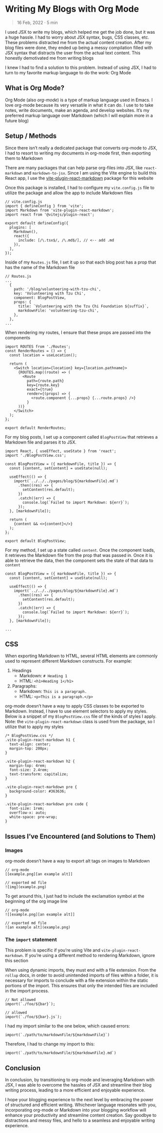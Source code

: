 

# Writing My Blogs with Org Mode

> 16 Feb, 2022 · 5 min

I used JSX to write my blogs, which helped me get the job done, but it was a
huge hassle. I had to worry about JSX syntax, bugs, CSS classes, etc. These
problems distracted me from the actual content creation.  After my blog files
were done, they ended up being a messy compilation filled with JSX syntax that
distracts the user from the actual text content.  This honestly demotivated me
from writing blogs

I knew I had to find a solution to this problem. Instead of using JSX, I had to
turn to my favorite markup language to do the work: Org Mode


## What is Org Mode?

Org Mode (also *org-mode*) is a type of markup language used in Emacs. I love
org-mode because its very versatile in what it can do. I use to to take notes,
write documents, make an agenda, and develop websites. It&rsquo;s my preferred markup
language over Markdown (which I will explain more in a future blog)


## Setup / Methods

Since there isn&rsquo;t really a dedicated package that converts org-mode to JSX, I had to resort to writing my documents in org-mode first, then exporting them to Markdown

There are many packages that can help parse org-files into JSX, like `react-markdown` and `markdown-to-jsx`. Since I am using the Vite engine to build
this React app, I use the [vite-plugin-react-markdown](https://github.com/geekris1/vite-plugin-react-markdown) package for this website

Once this package is installed, I had to configure my `vite.config.js` file to
utilize the package and allow the app to include Markdown files

    // vite.config.js
    import { defineConfig } from 'vite';
    import Markdown from 'vite-plugin-react-markdown';
    import react from '@vitejs/plugin-react';
    
    export default defineConfig({
      plugins: [
        Markdown(),
        react({
          include: [/\.tsx$/, /\.md$/], // <-- add .md
        }),
      ],
    });

Inside of my `Routes.js` file, I set it up so that each blog post has a prop
that has the name of the Markdown file

    // Routes.js
    ...
      {
        path: '/blog/volunteering-with-tzu-chi',
        key: 'Volunteering with Tzu Chi',
        component: BlogPostView,
        props: {
          title: `Volunteering with the Tzu Chi Foundation ${suffix}`,
          markdownFile: 'volunteering-tzu-chi',
        },
      },
    ...

When rendering my routes, I ensure that these props are passed into the components

    import ROUTES from './Routes';
    const RenderRoutes = () => {
      const location = useLocation();
    
      return (
        <Switch location={location} key={location.pathname}>
          {ROUTES.map((route) => (
            <Route
              path={route.path}
              key={route.key}
              exact={true}
              render={(props) => {
                <route.component {...props} {...route.props} />}
              }
          ))}
        </Switch>
      );
    };
    
    export default RenderRoutes;

For my blog posts, I set up a component called `BlogPostView` that retrieves a
Markdown file and parses it to JSX.

    import React, { useEffect, useState } from 'react';
    import './BlogPostView.css';
    
    const BlogPostView = ({ markdownFile, title }) => {
      const [content, setContent] = useState(null);
    
      useEffect(() => {
        import(`../../../pages/blog/${markdownFile}.md`)
          .then((res) => {
            setContent(res.default);
          })
          .catch((err) => {
            console.log(`Failed to import Markdown: ${err}`);
          });
      }, [markdownFile]);
    
      return (
        {content && <>{content}</>}
      );
    };
    
    export default BlogPostView;

For my method, I set up a state called `content`. Once the component loads, it retrieves the Markdown file from the prop that was passed in. Once it is able to retrieve the data, then the component sets the state of that data to `content`

    const BlogPostView = ({ markdownFile, title }) => {
      const [content, setContent] = useState(null);
    
      useEffect(() => {
        import(`../../../pages/blog/${markdownFile}.md`)
          .then((res) => {
            setContent(res.default);
          })
          .catch((err) => {
            console.log(`Failed to import Markdown: ${err}`);
          });
      }, [markdownFile]);
    
    ...


## CSS

When exporting Markdown to HTML, several HTML elements are commonly used to
represent different Markdown constructs. For example:

1.  Headings
    -   Markdown: `# Heading 1`
    -   HTML: `<h1>Heading 1</h1>`
2.  Paragraphs:
    -   Markdown: `This is a paragraph.`
    -   HTML: `<p>This is a paragraph.</p>`

org-mode doesn&rsquo;t have a way to apply CSS classes to be exported to Markdown.
Instead, I have to use element selectors to apply my styles. Below is a snippet
of my `BlogPostView.css` file of the kinds of styles I apply. Note: the `vite-plugin-react-markdown` class is used from the package, so I utilize that to
apply my styles

    /* BlogPostView.css */
    .vite-plugin-react-markdown h1 {
      text-align: center;
      margin-top: 200px;
    }
    
    .vite-plugin-react-markdown h2 {
      margin-top: 4rem;
      font-size: 2.4rem;
      text-transform: capitalize;
    }
    
    .vite-plugin-react-markdown pre {
      background-color: #363636;
    }
    
    .vite-plugin-react-markdown pre code {
      font-size: 1rem;
      overflow-x: auto;
      white-space: pre-wrap;
    }


## Issues I&rsquo;ve Encountered (and Solutions to Them)


### Images

org-mode doesn&rsquo;t have a way to export alt tags on images to Markdown

    // org-mode
    [[example.png][an example alt]]
    
    // exported md file
    ![img](example.png)

To get around this, I just had to include the exclamation symbol at the beginning of the org image line

    // org-mode
    ![[example.png][an example alt]]
    
    // exported md file
    ![an example alt](example.png)


### The `import` statement

This problem is specific if you&rsquo;re using Vite and `vite-plugin-react-markdown`.
If you&rsquo;re using a different method to rendering Markdown, ignore this section

When using dynamic imports, they must end with a file extension. From the `rollup`
docs, in order to avoid unintended imports of files within a folder, it is
necessary for imports to conclude with a file extension within the static
portions of the import. This ensures that only the intended files are included
in the import process.

    // Not allowed
    import(`./foo/${bar}`);
    
    // allowed
    import(`./foo/${bar}.js`);

I had my import similar to the one below, which caused errors:

    import(`./path/to/markdownFile/${markdownFile}`)

Therefore, I had to change my import to this:

    import(`./path/to/markdownFile/${markdownFile}.md`)


## Conclusion

In conclusion, by transitioning to org-mode and leveraging Markdown with JSX, I
was able to overcome the hassles of JSX and streamline their blog writing
process, leading to a more efficient and enjoyable experience.

I hope your blogging experience to the next level by embracing the power of
structured and efficient writing. Whichever language resonates with you,
incorporating org-mode or Markdown into your blogging workflow will enhance your
productivity and streamline content creation. Say goodbye to distractions and
messy files, and hello to a seamless and enjoyable writing experience.

